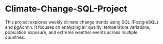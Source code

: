 # Climate-Change-SQL-Project
This project explores weekly climate change trends using SQL (PostgreSQL) and pgAdmin.   It focuses on analyzing air quality, temperature variations, population exposure, and extreme weather events across multiple countries.

